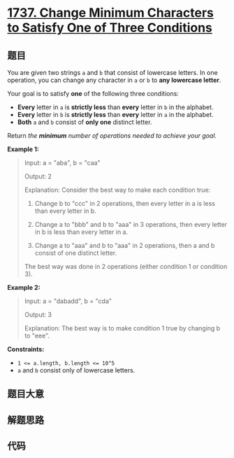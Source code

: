 # [1737. Change Minimum Characters to Satisfy One of Three Conditions](https://leetcode.com/problems/change-minimum-characters-to-satisfy-one-of-three-conditions/)

## 题目

You are given two strings `a` and `b` that consist of lowercase letters. In
one operation, you can change any character in `a` or `b` to **any lowercase
letter**.

Your goal is to satisfy **one** of the following three conditions:

- **Every** letter in `a` is **strictly less** than **every** letter in `b` in the alphabet.
- **Every** letter in `b` is **strictly less** than **every** letter in `a` in the alphabet.
- **Both** `a` and `b` consist of **only one** distinct letter.

Return _the **minimum** number of operations needed to achieve your goal._

**Example 1:**

> Input: a = "aba", b = "caa"
>
> Output: 2
>
> Explanation: Consider the best way to make each condition true:
>
> 1. Change b to "ccc" in 2 operations, then every letter in a is less than every letter in b.
>
> 2. Change a to "bbb" and b to "aaa" in 3 operations, then every letter in b is less than every letter in a.
>
> 3. Change a to "aaa" and b to "aaa" in 2 operations, then a and b consist of one distinct letter.
>
> The best way was done in 2 operations (either condition 1 or condition 3).

**Example 2:**

> Input: a = "dabadd", b = "cda"
>
> Output: 3
>
> Explanation: The best way is to make condition 1 true by changing b to "eee".

**Constraints:**

- `1 <= a.length, b.length <= 10^5`
- `a` and `b` consist only of lowercase letters.

## 题目大意

## 解题思路

## 代码

```javascript

```
